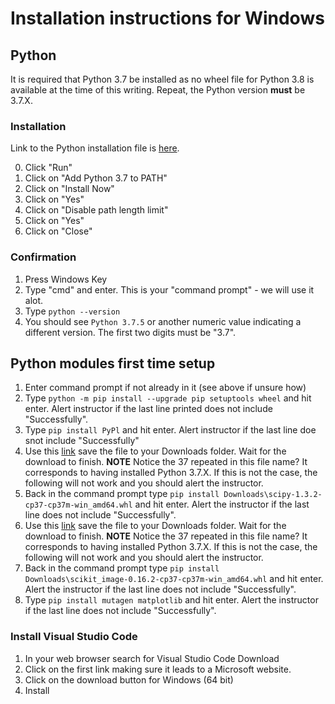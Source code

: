 # Installation instructions for Windows

## Python

It is required that Python 3.7 be installed as no wheel file for Python 3.8 is available at the time of this writing. Repeat, the Python version **must** be 3.7.X.

### Installation

Link to the Python installation file is [here](https://www.python.org/ftp/python/3.7.5/python-3.7.5-amd64.exe).

0. Click "Run"
1. Click on "Add Python 3.7 to PATH"
2. Click on "Install Now"
3. Click on "Yes"
4. Click on "Disable path length limit"
5. Click on "Yes"
6. Click on "Close"

### Confirmation

1. Press Windows Key
2. Type "cmd" and enter. This is your "command prompt" - we will use it alot.
3. Type `python --version`
4. You should see `Python 3.7.5` or another numeric value indicating a different version. The first two digits must be "3.7".

## Python modules first time setup

1. Enter command prompt if not already in it (see above if unsure how)
2. Type `python -m pip install --upgrade pip setuptools wheel` and hit enter. Alert instructor if the last line printed does not include "Successfully".
3. Type `pip install PyPl` and hit enter. Alert instructor if the last line doe snot include "Successfully"
4. Use this [link](https://files.pythonhosted.org/packages/55/89/5a66a6be1720b823111d603abc975803a403f294e77fc8862fdafea4e005/scipy-1.3.2-cp37-cp37m-win_amd64.whl) save the file to your Downloads folder. Wait for the download to finish. **NOTE** Notice the 37 repeated in this file name? It corresponds to having installed Python 3.7.X. If this is not the case, the following will not work and you should alert the instructor.
5. Back in the command prompt type `pip install Downloads\scipy-1.3.2-cp37-cp37m-win_amd64.whl` and hit enter. Alert the instructor if the last line does not include "Successfully".
6. Use this [link](https://files.pythonhosted.org/packages/cb/5a/abd74bd5ce791e2ab0b6fd88b144c42dbc88b3b1d963147417d0e163684b/scikit_image-0.16.2-cp37-cp37m-win_amd64.whl) save the file to your Downloads folder. Wait for the download to finish. **NOTE** Notice the 37 repeated in this file name? It corresponds to having installed Python 3.7.X. If this is not the case, the following will not work and you should alert the instructor.
7. Back in the command prompt type `pip install Downloads\scikit_image-0.16.2-cp37-cp37m-win_amd64.whl` and hit enter. Alert the instructor if the last line does not include "Successfully".
8. Type `pip install mutagen matplotlib` and hit enter. Alert the instructor if the last line does not include "Successfully".

### Install Visual Studio Code

1. In your web browser search for Visual Studio Code Download
2. Click on the first link making sure it leads to a Microsoft website.
3. Click on the download button for Windows (64 bit)
4. Install

